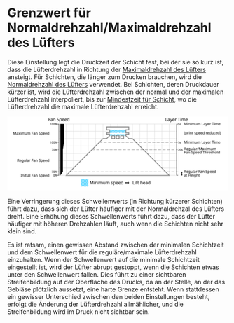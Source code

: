 Grenzwert für Normaldrehzahl/Maximaldrehzahl des Lüfters
====
Diese Einstellung legt die Druckzeit der Schicht fest, bei der sie so kurz ist, dass die Lüfterdrehzahl in Richtung der [Maximaldrehzahl des Lüfters](cool_fan_speed_max.md) ansteigt. Für Schichten, die länger zum Drucken brauchen, wird die [Normaldrehzahl des Lüfters](cool_fan_speed_min.md) verwendet. Bei Schichten, deren Druckdauer kürzer ist, wird die Lüfterdrehzahl zwischen der normal und der maximalen Lüfterdrehzahl interpoliert, bis zur [Mindestzeit für Schicht](cool_min_layer_time.md), wo die Lüfterdrehzahl die maximale Lüfterdrehzahl erreicht.

![Welche Lüfterdrehzahl wird wo verwendet](../images/cool_fan_speed.svg)

Eine Verringerung dieses Schwellenwerts (in Richtung kürzerer Schichten) führt dazu, dass sich der Lüfter häufiger mit der Normaldrehzal des Lüfters dreht. Eine Erhöhung dieses Schwellenwerts führt dazu, dass der Lüfter häufiger mit höheren Drehzahlen läuft, auch wenn die Schichten nicht sehr klein sind.

Es ist ratsam, einen gewissen Abstand zwischen der minimalen Schichtzeit und dem Schwellenwert für die reguläre/maximale Lüfterdrehzahl einzuhalten. Wenn der Schwellenwert auf die minimale Schichtzeit eingestellt ist, wird der Lüfter abrupt gestoppt, wenn die Schichten etwas unter den Schwellenwert fallen. Dies führt zu einer sichtbaren Streifenbildung auf der Oberfläche des Drucks, da an der Stelle, an der das Gebläse plötzlich aussetzt, eine harte Grenze entsteht. Wenn stattdessen ein gewisser Unterschied zwischen den beiden Einstellungen besteht, erfolgt die Änderung der Lüfterdrehzahl allmählicher, und die Streifenbildung wird im Druck nicht sichtbar sein.